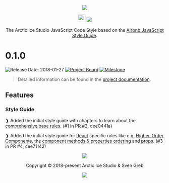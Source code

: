 <p align="center"><img src="https://rawgit.com/arcticicestudio/styleguide-javascript/develop/assets/styleguide-javascript-banner-typography.svg"/></p>

<p align="center"><img src="https://assets-cdn.github.com/favicon.ico" width=24 height=24/> <a href="https://github.com/arcticicestudio/styleguide-javascript/releases/latest"><img src="https://img.shields.io/github/release/arcticicestudio/styleguide-javascript.svg?style=flat-square"/></a></p>

<p align="center">The Arctic Ice Studio JavaScript Code Style based on the <a href="https://github.com/airbnb/javascript">Airbnb JavaScript Style Guide</a>.</p>

# 0.1.0

![Release Date: 2018-01-27](https://img.shields.io/badge/Release_Date-2018--01--28-88C0D0.svg?style=flat-square) [![Project Board](https://img.shields.io/badge/Project_Board-0.1.0-88C0D0.svg?style=flat-square)](https://github.com/arcticicestudio/styleguide-javascript/projects/2) [![Milestone](https://img.shields.io/badge/Milestone-0.1.0-88C0D0.svg?style=flat-square)](https://github.com/arcticicestudio/styleguide-javascript/milestone/1)

> Detailed information can be found in the [project documentation][docs].

## Features

### Style Guide

❯ Added the initial style guide with chapters to learn about the [comprehensive base rules][docs-rules]. (#1 in PR #2, dee0441a)

❯ Added the initial style guide for [React][docs-rules-react] specific rules like e.g. [Higher-Order Components][docs-rules-react-hoc], the [component methods & properties ordering][docs-rules-react-ordering-methods_and_properties] and [props][docs-rules-react-props]. (#3 in PR #4, cee71142)

<p align="center"><img src="https://cdn.rawgit.com/arcticicestudio/nord/develop/assets/banner-footer-mountains.svg" /></p>

<p align="center">Copyright &copy; 2018-present Arctic Ice Studio & Sven Greb</p>

<p align="center"><a href="https://github.com/arcticicestudio/styleguide-javascriptscript/blob/develop/LICENSE.md"><img src="https://img.shields.io/badge/License-MIT-5E81AC.svg?style=flat-square"/></a></p>

[docs-rules-react-hoc]: https://arcticicestudio.github.io/styleguide-javascript/rules/react/higher_order_components.html
[docs-rules-react-ordering-methods_and_properties]: https://arcticicestudio.github.io/styleguide-javascript/rules/react/ordering.html#component-methods-and-properties
[docs-rules-react-props]: https://arcticicestudio.github.io/styleguide-javascript/rules/react/props.html
[docs-rules-react]: https://arcticicestudio.github.io/styleguide-javascript/rules/react/index.html
[docs-rules]: https://arcticicestudio.github.io/styleguide-javascript/rules/index.html
[docs]: https://arcticicestudio.github.io/styleguide-javascript

